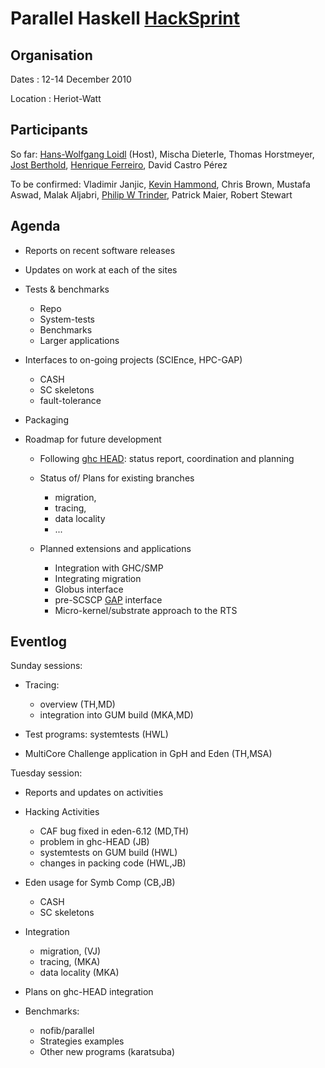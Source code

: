 # Parallel Haskell [HackSprint](hack-sprint)


## Organisation



Dates : 12-14 December 2010



Location : Heriot-Watt


## Participants



So far:
[
Hans-Wolfgang Loidl](http://www.macs.hw.ac.uk/~hwloidl/) (Host), Mischa Dieterle, Thomas Horstmeyer, [
Jost Berthold](http://www.mathematik.uni-marburg.de/~berthold/), [
Henrique Ferreiro](http://www.madsgroup.org/staff/henrique/), David Castro Pérez



To be confirmed:
Vladimir Janjic, [
Kevin Hammond](http://www.cs.st-andrews.ac.uk/~kh/), Chris Brown, Mustafa Aswad, Malak Aljabri, [
Philip W Trinder](http://www.macs.hw.ac.uk/~trinder/), Patrick Maier, Robert Stewart


## Agenda


- Reports on recent software releases
- Updates on work at each of the sites
- Tests & benchmarks

  - Repo
  - System-tests
  - Benchmarks
  - Larger applications
- Interfaces to on-going projects (SCIEnce, HPC-GAP)

  - CASH
  - SC skeletons
  - fault-tolerance
- Packaging
- Roadmap for future development

  - Following [
    ghc HEAD](http://james.mathematik.uni-marburg.de:8080/darcs/darcsweb.cgi??r=ghc-HEAD): status report, coordination and planning
  - Status of/ Plans for existing branches 

    - migration, 
    - tracing, 
    - data locality
    - ...
  - Planned extensions and applications

    - Integration with GHC/SMP
    - Integrating migration
    - Globus interface
    - pre-SCSCP [ GAP](http://www.gap-system.org/) interface
    - Micro-kernel/substrate approach to the RTS

## Eventlog



Sunday sessions:


- Tracing: 

  - overview (TH,MD)
  - integration into GUM build (MKA,MD)
- Test programs: systemtests (HWL)
- MultiCore Challenge application in GpH and Eden (TH,MSA)


Tuesday session:


- Reports and updates on activities
- Hacking Activities

  - CAF bug fixed in eden-6.12 (MD,TH)
  - problem in ghc-HEAD (JB)
  - systemtests on GUM build (HWL)
  - changes in packing code (HWL,JB) 
- Eden usage for Symb Comp (CB,JB)

  - CASH
  - SC skeletons 
- Integration

  - migration, (VJ)
  - tracing, (MKA)
  - data locality (MKA)
- Plans on ghc-HEAD integration
- Benchmarks:

  - nofib/parallel
  - Strategies examples
  - Other new programs (karatsuba)
